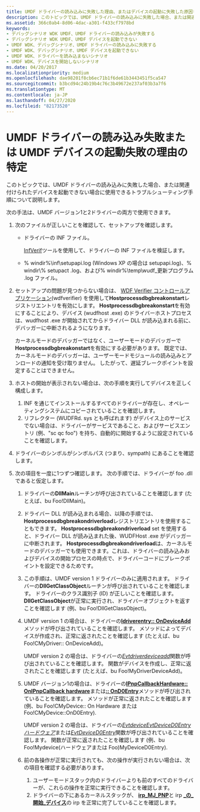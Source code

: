 ```yaml
---
title: UMDF ドライバーの読み込みに失敗した理由、またはデバイスの起動に失敗した原因を特定する
description: このトピックでは、UMDF ドライバーの読み込みに失敗した場合、または関連付けられたデバイスを起動できない場合に使用できるトラブルシューティング手順について説明します。
ms.assetid: 366c0ab4-8d06-4dac-a301-f433cf7978bd
keywords:
- デバッグシナリオ WDK UMDF、UMDF ドライバーの読み込みが失敗する
- デバッグシナリオ WDK UMDF、UMDF デバイスを起動できない
- UMDF WDK、デバッグシナリオ、UMDF ドライバーの読み込みに失敗する
- UMDF WDK、デバッグシナリオ、UMDF デバイスを起動できない
- UMDF WDK、ドライバーを読み込まないシナリオ
- UMDF WDK、デバイスを開始しないシナリオ
ms.date: 04/20/2017
ms.localizationpriority: medium
ms.openlocfilehash: dae98201f8cb6ec71b1f6de61b3443451f5ca547
ms.sourcegitcommit: b3bcd94c24b19b4c76c3b49672e237af03b3a7f6
ms.translationtype: MT
ms.contentlocale: ja-JP
ms.lasthandoff: 04/27/2020
ms.locfileid: "82173520"
---
```

# <a name="determining-why-the-umdf-driver-fails-to-load-or-the-umdf-device-fails-to-start"></a>UMDF ドライバーの読み込み失敗または UMDF デバイスの起動失敗の理由の特定


このトピックでは、UMDF ドライバーの読み込みに失敗した場合、または関連付けられたデバイスを起動できない場合に使用できるトラブルシューティング手順について説明します。

次の手法は、UMDF バージョン1と2ドライバーの両方で使用できます。

1.  次のファイルが正しいことを確認して、セットアップを確認します。
    -   ドライバーの INF ファイル。

        [InfVerif](https://docs.microsoft.com/windows-hardware/drivers/devtest/infverif)ツールを使用して、ドライバーの INF ファイルを検証します。

    -   % windir%\\inf\\setupapi.log (Windows XP の場合は setupapi.log)、% windir\\% setupact .log、および% windir%\\temp\\wudf\_更新プログラム .log ファイル。

2.  セットアップの問題が見つからない場合は、 [WDF Verifier コントロールアプリケーション](https://docs.microsoft.com/windows-hardware/drivers/devtest/wdf-verifier-control-application)(wdfverifier) を使用して**Hostprocessdbgbreakonstart**レジストリエントリを有効にします。 **Hostprocessdbgbreakonstart**を有効にすることにより、デバイス (wudfhost .exe) のドライバーホストプロセスは、wudfhost .exe が開始されてからドライバー DLL が読み込まれる前に、デバッガーに中断されるようになります。

    カーネルモードのデバッガーではなく、ユーザーモードのデバッガーで**Hostprocessdbgbreakonstart**を有効にする必要があります。 既定では、カーネルモードのデバッガーは、ユーザーモードモジュールの読み込みとアンロードの通知を受け取りません。 したがって、遅延ブレークポイントを設定することはできません。

3.  ホストの開始が表示されない場合は、次の手順を実行してデバイスを正しく構成します。
    1.  INF を通じてインストールするすべてのドライバーが存在し、オペレーティングシステムにコピーされていることを確認します。
    2.  リフレクター (WUDFRd. sys とも呼ばれます) がデバイス上のサービスでない場合は、ドライバーがサービスであること、およびサービスエントリ (例、"sc qc foo") を持ち、自動的に開始するように設定されていることを確認します。

4.  ドライバーのシンボルがシンボルパス (つまり、sympath) にあることを確認します。

5.  次の項目を一度に1つずつ確認します。 次の手順では、ドライバーが foo .dll であると仮定します。
    1.  ドライバーの**DllMain**ルーチンが呼び出されていることを確認します (たとえば、bu Foo!DllMain)。
    2.  ドライバー DLL が読み込まれる場合、以降の手順では、 **Hostprocessdbgbreakondriverload**レジストリエントリを使用することもできます。 **Hostprocessdbgbreakondriverload** set を使用すると、ドライバー DLL が読み込まれた後、WUDFHost .exe がデバッガーに中断されます。 **Hostprocessdbgbreakondriverload**は、カーネルモードのデバッガーでも使用できます。これは、ドライバーの読み込みおよびデバイスの開始プロセスの時点で、ドライバーコードにブレークポイントを設定できるためです。
    3.  この手順は、UMDF version 1 ドライバーのみに適用されます。 ドライバーの**DllGetClassObject**ルーチンが呼び出されていることを確認します。 ドライバーのクラス識別子 (ID) が正しいことを確認します。 **DllGetClassObject**が正常に実行され、ドライバーオブジェクトを返すことを確認します (例、bu Foo!DllGetClassObject)。

    4.  UMDF version 1 の場合は、ドライバーの[**Idriverentry:: OnDeviceAdd**](https://docs.microsoft.com/windows-hardware/drivers/ddi/wudfddi/nf-wudfddi-idriverentry-ondeviceadd)メソッドが呼び出されていることを確認します。 メソッドによってデバイスが作成され、正常に返されたことを確認します (たとえば、bu Foo!CMyDriver:: OnDeviceAdd)。

        UMDF version 2 の場合は、ドライバーの[*Evtdriverdeviceadd*](https://docs.microsoft.com/windows-hardware/drivers/ddi/wdfdriver/nc-wdfdriver-evt_wdf_driver_device_add)関数が呼び出されていることを確認します。 関数がデバイスを作成し、正常に返されたことを確認します (たとえば、bu Foo!MyDriverDeviceAdd)。

    5.  UMDF バージョン1の場合は、ドライバーの[**IPnpCallbackHardware:: OnIPnpCallback hardware**](https://docs.microsoft.com/windows-hardware/drivers/ddi/wudfddi/nf-wudfddi-ipnpcallbackhardware-onpreparehardware)または[**:: OnD0Entry**](https://docs.microsoft.com/windows-hardware/drivers/ddi/wudfddi/nf-wudfddi-ipnpcallback-ond0entry)メソッドが呼び出されていることを確認します。 メソッドが正常に返されたことを確認します (例、bu Foo!CMyDevice:: On Hardware または Foo!CMyDevice::OnD0Entry).

        UMDF version 2 の場合は、ドライバーの[*EvtdeviceEvtDeviceD0Entry ハードウェア*](https://docs.microsoft.com/windows-hardware/drivers/ddi/wdfdevice/nc-wdfdevice-evt_wdf_device_prepare_hardware)または[*EvtDeviceD0Entry*](https://docs.microsoft.com/windows-hardware/drivers/ddi/wdfdevice/nc-wdfdevice-evt_wdf_device_d0_entry)関数が呼び出されていることを確認します。 関数が正常に返されたことを確認します (例、bu Foo!Mydevice(ハードウェアまたは Foo)MyDeviceD0Entry).

    6.  前の各操作が正常に実行されても、次の操作が実行されない場合は、次の項目を確認する必要があります。
        1.  ユーザーモードスタック内のドライバーよりも前のすべてのドライバーが、これらの操作を正常に実行できることを確認します。
        2.  ドライバーの下にあるカーネルスタックが、 [**irp\_MJ\_PNP**](https://docs.microsoft.com/windows-hardware/drivers/kernel/irp-mj-pnp)と irp [**\_の\_開始\_デバイス**](https://docs.microsoft.com/windows-hardware/drivers/kernel/irp-mn-start-device)の irp を正常に完了していることを確認します。

 

 





